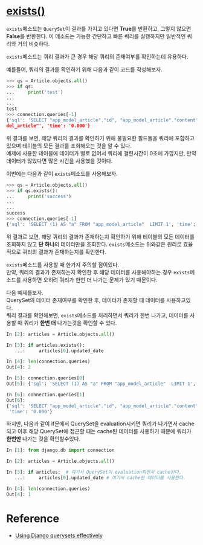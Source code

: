 # [exists()](https://docs.djangoproject.com/en/2.1/ref/models/querysets/#django.db.models.query.QuerySet.exists)

`exists`메소드는 `QuerySet`이 결과를 가지고 있다면 **True**를 반환하고, 그렇지 않으면 **False**를 반환한다. 이 메소드는 가능한 간단하고 빠른 쿼리를 실행하지만 일반적인 쿼리와 거의 비슷하다.  

`exists`메소드는 쿼리 결과가 큰 경우 해당 쿼리의 존재여부를 확인하는데 유용하다.  

예를들어, 쿼리의 결과를 확인하기 위해 다음과 같이 코드를 작성해보자. 

```python
>>> qs = Article.objects.all()
>>> if qs:
...     print('test')
...
...
test
>>> connection.queries[-1]
{'sql': 'SELECT "app_model_article"."id", "app_model_article"."content", "app_model_article"."created_date", "app_model_article"."updated_date" FROM "app_mo
del_article"', 'time': '0.000'}
```

위 결과를 보면, 해당 쿼리의 결과를 확인하기 위해 불필요한 필드들을 쿼리에 포함하고 있으며 테이블의 모든 결과를 조회해오는 것을 알 수 있다.  
예제에 사용한 테이블에 데이터가 별로 없어서 쿼리에 걸린시간이 0초에 가깝지만, 만약 데이터가 많았다면 많은 시간을 사용했을 것이다. 

이번에는 다음과 같이 `exists`메소드를 사용해보자. 

```python
>>> qs = Article.objects.all()
>>> if qs.exists():
...     print('success')
...
...
success
>>> connection.queries[-1]
{'sql': 'SELECT (1) AS "a" FROM "app_model_article"  LIMIT 1', 'time': '0.000'}
```

위 결과르 보면, 해당 쿼리의 결과가 존재하는지 확인하기 위해 테이블의 모든 데이터를 조회하지 않고 **단 하나**의 데이터만을 조회한다. 
`exists`메소드는 위와같은 원리로 효율적으로 쿼리의 결과가 존재하는지를 확인한다.  

`exists`메소드를 사용할 때 한가지 주의할 점이있다.  
만약, 쿼리의 결과가 존재하는지 확인한 후 해당 데이터를 사용해야하는 경우 `exists`메소드를 사용하면 오히려 쿼리가 한번 더 나가는 문제가 있기 때문이다.  

다음 예제를보자.  
QuerySet의 데이터 존재여부를 확인한 후, 데이터가 존재할 때 데이터를 사용하고있다.  
쿼리 결과를 확인해보면, `exists`메소드를 처리하면서 쿼리가 한번 나가고, 데이터를 사용할 때 쿼리가 **한번 더** 나가는것을 확인할 수 있다. 

```python
In [2]: articles = Article.objects.all()

In [3]: if articles.exists():
   ...:     articles[0].updated_date

In [4]: len(connection.queries)
Out[4]: 2

In [5]: connection.queries[0]
Out[5]: {'sql': 'SELECT (1) AS "a" FROM "app_model_article"  LIMIT 1', 'time': '0.000'}

In [6]: connection.queries[1]
Out[6]:
{'sql': 'SELECT "app_model_article"."id", "app_model_article"."content", "app_model_article"."created_date", "app_model_article"."updated_date" FROM "app_model_article"  LIMIT 1',
 'time': '0.000'}
```

하지만, 다음과 같이 if문에서 QuerySet을 evaluation시키면 쿼리가 나가면서 cache되고 이후 해당 QuerySet에 접근할 때는 cache된 데이터를 사용하기 때문에 쿼리가 **한번만** 나가는 것을 확인할수있다. 
```python
In [1]: from django.db import connection

In [2]: articles = Article.objects.all()

In [3]: if articles:  # 여기서 QuerySet이 evaluation되면서 cache된다. 
   ...:     articles[0].updated_date # 여기서 cache된 데이터를 사용한다. 

In [4]: len(connection.queries)
Out[4]: 1
```

# Reference

* [Using Django querysets effectively](http://blog.etianen.com/blog/2013/06/08/django-querysets/)